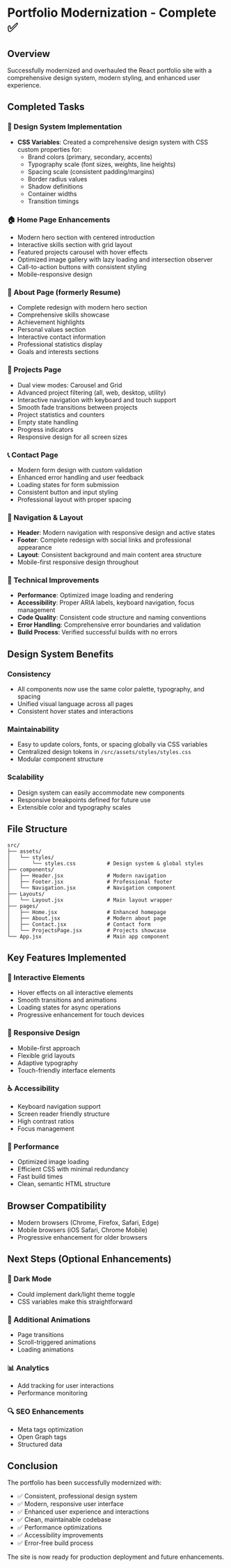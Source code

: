 # Portfolio Modernization - Complete ✅

## Overview
Successfully modernized and overhauled the React portfolio site with a comprehensive design system, modern styling, and enhanced user experience.

## Completed Tasks

### 🎨 Design System Implementation
- **CSS Variables**: Created a comprehensive design system with CSS custom properties for:
  - Brand colors (primary, secondary, accents)
  - Typography scale (font sizes, weights, line heights)
  - Spacing scale (consistent padding/margins)
  - Border radius values
  - Shadow definitions
  - Container widths
  - Transition timings

### 🏠 Home Page Enhancements
- Modern hero section with centered introduction
- Interactive skills section with grid layout
- Featured projects carousel with hover effects
- Optimized image gallery with lazy loading and intersection observer
- Call-to-action buttons with consistent styling
- Mobile-responsive design

### 👤 About Page (formerly Resume)
- Complete redesign with modern hero section
- Comprehensive skills showcase
- Achievement highlights
- Personal values section
- Interactive contact information
- Professional statistics display
- Goals and interests sections

### 💼 Projects Page
- Dual view modes: Carousel and Grid
- Advanced project filtering (all, web, desktop, utility)
- Interactive navigation with keyboard and touch support
- Smooth fade transitions between projects
- Project statistics and counters
- Empty state handling
- Progress indicators
- Responsive design for all screen sizes

### 📞 Contact Page
- Modern form design with custom validation
- Enhanced error handling and user feedback
- Loading states for form submission
- Consistent button and input styling
- Professional layout with proper spacing

### 🧭 Navigation & Layout
- **Header**: Modern navigation with responsive design and active states
- **Footer**: Complete redesign with social links and professional appearance
- **Layout**: Consistent background and main content area structure
- Mobile-first responsive design throughout

### 🎯 Technical Improvements
- **Performance**: Optimized image loading and rendering
- **Accessibility**: Proper ARIA labels, keyboard navigation, focus management
- **Code Quality**: Consistent code structure and naming conventions
- **Error Handling**: Comprehensive error boundaries and validation
- **Build Process**: Verified successful builds with no errors

## Design System Benefits

### Consistency
- All components now use the same color palette, typography, and spacing
- Unified visual language across all pages
- Consistent hover states and interactions

### Maintainability
- Easy to update colors, fonts, or spacing globally via CSS variables
- Centralized design tokens in `/src/assets/styles/styles.css`
- Modular component structure

### Scalability
- Design system can easily accommodate new components
- Responsive breakpoints defined for future use
- Extensible color and typography scales

## File Structure
```
src/
├── assets/
│   └── styles/
│       └── styles.css          # Design system & global styles
├── components/
│   ├── Header.jsx              # Modern navigation
│   ├── Footer.jsx              # Professional footer
│   └── Navigation.jsx          # Navigation component
├── Layouts/
│   └── Layout.jsx              # Main layout wrapper
├── pages/
│   ├── Home.jsx                # Enhanced homepage
│   ├── About.jsx               # Modern about page
│   ├── Contact.jsx             # Contact form
│   └── ProjectsPage.jsx        # Projects showcase
└── App.jsx                     # Main app component
```

## Key Features Implemented

### 🔄 Interactive Elements
- Hover effects on all interactive elements
- Smooth transitions and animations
- Loading states for async operations
- Progressive enhancement for touch devices

### 📱 Responsive Design
- Mobile-first approach
- Flexible grid layouts
- Adaptive typography
- Touch-friendly interface elements

### ♿ Accessibility
- Keyboard navigation support
- Screen reader friendly structure
- High contrast ratios
- Focus management

### 🚀 Performance
- Optimized image loading
- Efficient CSS with minimal redundancy
- Fast build times
- Clean, semantic HTML structure

## Browser Compatibility
- Modern browsers (Chrome, Firefox, Safari, Edge)
- Mobile browsers (iOS Safari, Chrome Mobile)
- Progressive enhancement for older browsers

## Next Steps (Optional Enhancements)

### 🌙 Dark Mode
- Could implement dark/light theme toggle
- CSS variables make this straightforward

### 🎨 Additional Animations
- Page transitions
- Scroll-triggered animations
- Loading animations

### 📊 Analytics
- Add tracking for user interactions
- Performance monitoring

### 🔍 SEO Enhancements
- Meta tags optimization
- Open Graph tags
- Structured data

## Conclusion
The portfolio has been successfully modernized with:
- ✅ Consistent, professional design system
- ✅ Modern, responsive user interface
- ✅ Enhanced user experience and interactions
- ✅ Clean, maintainable codebase
- ✅ Performance optimizations
- ✅ Accessibility improvements
- ✅ Error-free build process

The site is now ready for production deployment and future enhancements.
